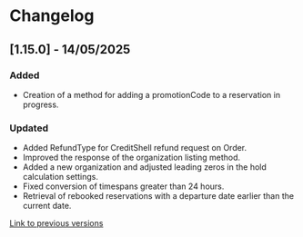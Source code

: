 # Changelog

## [1.15.0] - 14/05/2025

### Added
- Creation of a method for adding a promotionCode to a reservation in progress.

### Updated
- Added RefundType for CreditShell refund request on Order.
- Improved the response of the organization listing method.
- Added a new organization and adjusted leading zeros in the hold calculation settings.
- Fixed conversion of timespans greater than 24 hours.
- Retrieval of rebooked reservations with a departure date earlier than the current date.

[Link to previous versions](/docs/en-us/change-log/readme.history.md)
